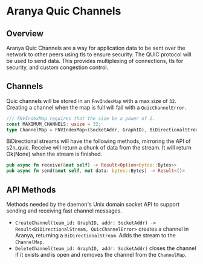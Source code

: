 # Aranya Quic Channels

## Overview

Aranya Quic Channels are a way for application data to be sent over the 
network to other peers using tls to ensure security. The QUIC protocol will
be used to send data. This provides multiplexing of connections, tls for
security, and custom congestion control.

## Channels

Quic channels will be stored in an `FnvIndexMap` with a max size of `32`. 
Creating a channel when the map is full will fail with a `QuicChannelError`.

```rust
/// FNVIndexMap requires that the size be a power of 2.
const MAXIMUM_CHANNELS: usize = 32;
type ChannelMap = FNVIndexMap<(SocketAddr, GraphID), BiDirectionalStream, MAXIMUM_CHANNELS>
```

BiDirectional streams will have the following methods, mirroring the API of
s2n_quic. Receive will return a chunk of data from the stream. It will 
return Ok(None) when the stream is finished.

```rust
pub async fn receive(&mut self) -> Result<Option<bytes::Bytes>>
pub async fn send(&mut self, mut data: bytes::Bytes) -> Result<()>
```

## API Methods

Methods needed by the daemon's Unix domain socket API to support sending and receiving fast channel messages.

- `CreateChannel(team_id: GraphID, addr: SocketAddr) -> Result<BiDirectionalStream, QuicChannelError>` creates a channel in Aranya, returning a `BiDirectionalStream`. Adds the stream to the `ChannelMap`.
- `DeleteChannel(team_id: GraphID, addr: SocketAddr)` closes the channel if it exists and is open and removes the channel from the `ChannelMap`. 